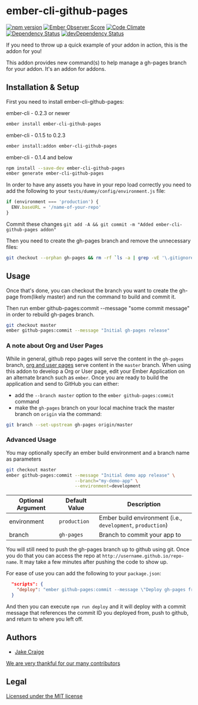 # ember-cli-github-pages

[![npm version](https://badge.fury.io/js/ember-cli-github-pages.svg)](http://badge.fury.io/js/ember-cli-github-pages)
[![Ember Observer Score](http://emberobserver.com/badges/ember-cli-github-pages.svg)](http://emberobserver.com/addons/ember-cli-github-pages)
[![Code Climate](https://codeclimate.com/github/poetic/ember-cli-github-pages/badges/gpa.svg)](https://codeclimate.com/github/poetic/ember-cli-github-pages)
[![Dependency Status](https://david-dm.org/poetic/ember-cli-github-pages.svg)](https://david-dm.org/poetic/ember-cli-github-pages)
[![devDependency Status](https://david-dm.org/poetic/ember-cli-github-pages/dev-status.svg)](https://david-dm.org/poetic/ember-cli-github-pages#info=devDependencies)


If you need to throw up a quick example of your addon in action, this is the
addon for you!

This addon provides new command(s) to help manage a gh-pages branch for your
addon. It's an addon for addons.

## Installation & Setup

First you need to install ember-cli-github-pages:

ember-cli - 0.2.3 or newer

```sh
ember install ember-cli-github-pages
```

ember-cli - 0.1.5 to 0.2.3
```sh
ember install:addon ember-cli-github-pages
```

ember-cli - 0.1.4 and below
```sh
npm install --save-dev ember-cli-github-pages
ember generate ember-cli-github-pages
```

In order to have any assets you have in your repo load correctly you need to add the following to your `tests/dummy/config/environment.js` file:
```javascript
if (environment === 'production') {
  ENV.baseURL = '/name-of-your-repo'
}
```

Commit these changes `git add -A && git commit -m "Added ember-cli-github-pages addon"`

Then you need to create the gh-pages branch and remove the unnecessary files:

```sh
git checkout --orphan gh-pages && rm -rf `ls -a | grep -vE '\.gitignore|\.git|node_modules|bower_components|(^[.]{1,2}/?$)'` && git add -A && git commit -m "initial gh-pages commit"
```

## Usage

Once that's done, you can checkout the branch you want to create the gh-page
from(likely master) and run the command to build and commit it.

Then run ember github-pages:commit --message "some commit message" in order to rebuild gh-pages branch.

```sh
git checkout master
ember github-pages:commit --message "Initial gh-pages release"
```

### A note about Org and User Pages

While in general, github repo pages will serve the content in the `gh-pages` branch, [org and user pages](https://help.github.com/articles/user-organization-and-project-pages/#user--organization-pages) serve content in the `master` branch. When using this addon to develop a Org or User page, edit your Ember Application on an alternate branch such as `ember`. Once you are ready to build the application and send to GitHub you can either:

* add the `--branch master` option to the `ember github-pages:commit` command
* make the `gh-pages` branch on your local machine track the master branch on `origin` via the command:

```sh
git branch --set-upstream gh-pages origin/master
```

### Advanced Usage

You may optionally specify an ember build environment and a branch name as parameters

```sh
git checkout master
ember github-pages:commit --message "Initial demo app release" \
                          --branch="my-demo-app" \
                          --environment=development
```
| Optional Argument | Default Value | Description |
|-------------------|---------------|-------------|
| environment       | `production`  | Ember build environment (i.e., `development`, `production`) |
| branch            | `gh-pages`    | Branch to commit your app to |

You will still need to push the gh-pages branch up to github using git. Once you
do that you can access the repo at `http://username.github.io/repo-name`. It may
take a few minutes after pushing the code to show up. 

For ease of use you can add the following to your `package.json`:

```json
  "scripts": {
    "deploy": "ember github-pages:commit --message \"Deploy gh-pages from commit $(git rev-parse HEAD)\"; git push; git checkout -"
  }
```

And then you can execute `npm run deploy` and it will deploy with a commit message that references the commit ID you deployed from, push to github, and return to where you left off.

## Authors

- [Jake Craige](http://twitter.com/jakecraige)

[We are very thankful for our many contributors](https://github.com/poetic/ember-cli-github-pages/graphs/contributors)

## Legal

[Licensed under the MIT license](http://www.opensource.org/licenses/mit-license.php)
